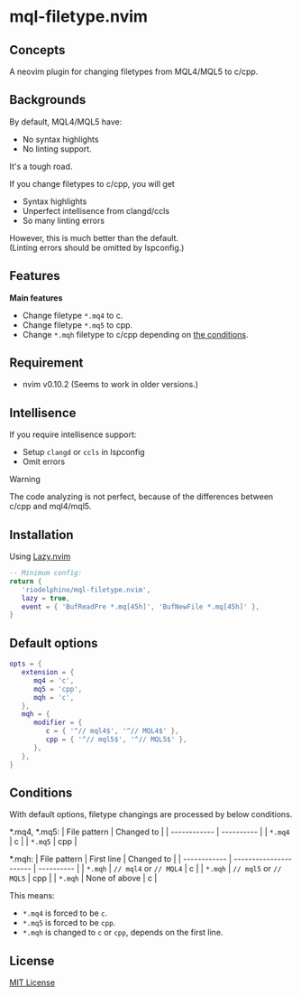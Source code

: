# mql-filetype.nvim


## Concepts

A neovim plugin for changing filetypes from MQL4/MQL5 to c/cpp.


## Backgrounds

By default, MQL4/MQL5 have:
   - No syntax highlights
   - No linting support.  

It's a tough road.

If you change filetypes to c/cpp, you will get
   - Syntax highlights
   - Unperfect intellisence from clangd/ccls
   - So many linting errors

However, this is much better than the default.  
(Linting errors should be omitted by lspconfig.)


## Features

**Main features**  
   - Change filetype `*.mq4` to c.
   - Change filetype `*.mq5` to cpp.
   - Change `*.mqh` filetype to c/cpp depending on [the conditions](#conditions).


## Requirement

- nvim v0.10.2 (Seems to work in older versions.)


## Intellisence
If you require intellisence support:
   - Setup `clangd` or `ccls` in lspconfig
   - Omit errors

> [!Warning]
> The code analyzing is not perfect, because of the differences between c/cpp and mql4/mql5.


## Installation

Using [Lazy.nvim](https://github.com/folke/lazy.nvim)

```lua
-- Minimum config:
return {
   'riodelphino/mql-filetype.nvim',
   lazy = true,
   event = { 'BufReadPre *.mq[45h]', 'BufNewFile *.mq[45h]' },
}
```


## Default options

```lua
opts = {
   extension = {
      mq4 = 'c',
      mq5 = 'cpp',
      mqh = 'c',
   },
   mqh = {
      modifier = {
         c = { '^// mql4$', '^// MQL4$' },
         cpp = { '^// mql5$', '^// MQL5$' },
      },
   },
}
```


## Conditions

With default options, filetype changings are processed by below conditions.

*.mq4, *.mq5:
| File pattern | Changed to |
| ------------ | ---------- |
| `*.mq4`      | c          |
| `*.mq5`      | cpp        |

*.mqh:
| File pattern | First line             | Changed to |
| ------------ | ---------------------- | ---------- |
| `*.mqh`      | `// mql4` or `// MQL4` | c          |
| `*.mqh`      | `// mql5` or `// MQL5` | cpp        |
| `*.mqh`      | None of above          | c          |

This means:
   - `*.mq4` is forced to be `c`.
   - `*.mq5` is forced to be `cpp`.
   - `*.mqh` is changed to `c` or `cpp`, depends on the first line.


## License

[MIT License](./LICENSE)

